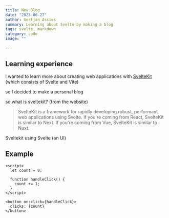 ```yaml
---
title: New Blog
date: "2023-06-27"
author: Gertjan Assies
summary: Learning about Svelte by making a blog
tags: svelte, markdown
category: code
image: ""

---
```


## Learning experience

I wanted to learn more about creating web applications with [SvelteKit](https://kit.svelte.dev/docs/introduction) (which consists of Svelte and Vite) 

so I decided to make a personal blog

so what is sveltekit? (from the website)

> SvelteKit is a framework for rapidly developing robust, performant web applications using Svelte. If you're coming from React, SvelteKit is similar to Next. If you're coming from Vue, SvelteKit is similar to Nuxt.

Sveltekit using Svelte (an UI)





## Example

```svelte
<script>
  let count = 0;

  function handleClick() {
    count += 1;
  }
</script>

<button on:click={handleClick}>
  clicks: {count}
</button>
```
